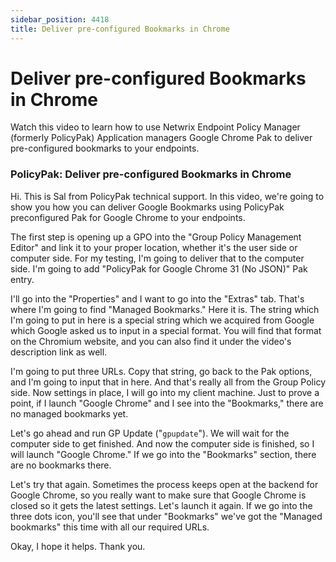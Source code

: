 ```yaml
---
sidebar_position: 4418
title: Deliver pre-configured Bookmarks in Chrome
---
```


# Deliver pre-configured Bookmarks in Chrome

Watch this video to learn how to use Netwrix Endpoint Policy Manager (formerly PolicyPak) Application managers Google Chrome Pak to deliver pre-configured bookmarks to your endpoints.

### PolicyPak: Deliver pre-configured Bookmarks in Chrome

Hi. This is Sal from PolicyPak technical support. In this video, we're going to show you how you can deliver Google Bookmarks using PolicyPak preconfigured Pak for Google Chrome to your endpoints.

The first step is opening up a GPO into the "Group Policy Management Editor" and link it to your proper location, whether it's the user side or computer side. For my testing, I'm going to deliver that to the computer side. I'm going to add "PolicyPak for Google Chrome 31 (No JSON)" Pak entry.

I'll go into the "Properties" and I want to go into the "Extras" tab. That's where I'm going to find "Managed Bookmarks." Here it is. The string which I'm going to put in here is a special string which we acquired from Google which Google asked us to input in a special format. You will find that format on the Chromium website, and you can also find it under the video's description link as well.

I'm going to put three URLs. Copy that string, go back to the Pak options, and I'm going to input that in here. And that's really all from the Group Policy side. Now settings in place, I will go into my client machine. Just to prove a point, if I launch "Google Chrome" and I see into the "Bookmarks," there are no managed bookmarks yet.

Let's go ahead and run GP Update ("`gpupdate`"). We will wait for the computer side to get finished. And now the computer side is finished, so I will launch "Google Chrome." If we go into the "Bookmarks" section, there are no bookmarks there.

Let's try that again. Sometimes the process keeps open at the backend for Google Chrome, so you really want to make sure that Google Chrome is closed so it gets the latest settings. Let's launch it again. If we go into the three dots icon, you'll see that under "Bookmarks" we've got the "Managed bookmarks" this time with all our required URLs.

Okay, I hope it helps. Thank you.